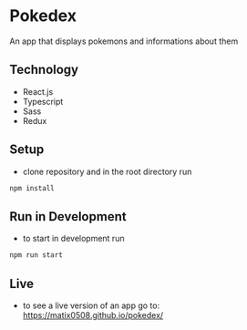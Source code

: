# Pokedex

An app that displays pokemons and informations about them

## Technology
- React.js
- Typescript
- Sass
- Redux

## Setup
- clone repository and in the root directory run 
```bash
npm install
```

## Run in Development
- to start in development run
```bash
npm run start
```

## Live
- to see a live version of an app go to: https://matix0508.github.io/pokedex/
